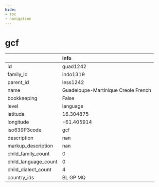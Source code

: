 ```yaml
---
hide:
- toc
- navigation
---
```

# gcf
|                      | info                                |
|:---------------------|:------------------------------------|
| id                   | guad1242                            |
| family_id            | indo1319                            |
| parent_id            | less1242                            |
| name                 | Guadeloupe-Martinique Creole French |
| bookkeeping          | False                               |
| level                | language                            |
| latitude             | 16.304875                           |
| longitude            | -61.405914                          |
| iso639P3code         | gcf                                 |
| description          | nan                                 |
| markup_description   | nan                                 |
| child_family_count   | 0                                   |
| child_language_count | 0                                   |
| child_dialect_count  | 4                                   |
| country_ids          | BL GP MQ                            |